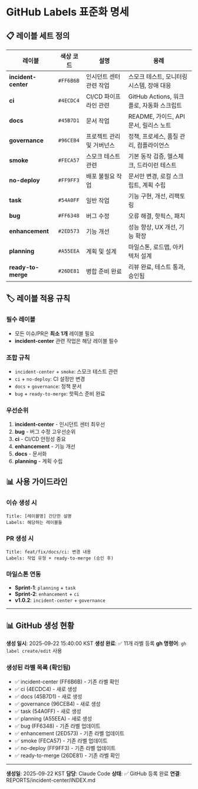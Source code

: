 # GitHub Labels 표준화 명세

## 📋 레이블 세트 정의

| 레이블 | 색상 코드 | 설명 | 용례 |
|--------|-----------|------|------|
| **incident-center** | `#FF6B6B` | 인시던트 센터 관련 작업 | 스모크 테스트, 모니터링 시스템, 장애 대응 |
| **ci** | `#4ECDC4` | CI/CD 파이프라인 관련 | GitHub Actions, 워크플로, 자동화 스크립트 |
| **docs** | `#45B7D1` | 문서 작업 | README, 가이드, API 문서, 릴리스 노트 |
| **governance** | `#96CEB4` | 프로젝트 관리 및 거버넌스 | 정책, 프로세스, 품질 관리, 컴플라이언스 |
| **smoke** | `#FECA57` | 스모크 테스트 관련 | 기본 동작 검증, 헬스체크, 드라이런 테스트 |
| **no-deploy** | `#FF9FF3` | 배포 불필요 작업 | 문서만 변경, 로컬 스크립트, 계획 수립 |
| **task** | `#54A0FF` | 일반 작업 | 기능 구현, 개선, 리팩토링 |
| **bug** | `#FF6348` | 버그 수정 | 오류 해결, 핫픽스, 패치 |
| **enhancement** | `#2ED573` | 기능 개선 | 성능 향상, UX 개선, 기능 확장 |
| **planning** | `#A55EEA` | 계획 및 설계 | 마일스톤, 로드맵, 아키텍처 설계 |
| **ready-to-merge** | `#26DE81` | 병합 준비 완료 | 리뷰 완료, 테스트 통과, 승인됨 |

## 🏷️ 레이블 적용 규칙

### 필수 레이블
- 모든 이슈/PR은 **최소 1개** 레이블 필요
- **incident-center** 관련 작업은 해당 레이블 필수

### 조합 규칙
- `incident-center` + `smoke`: 스모크 테스트 관련
- `ci` + `no-deploy`: CI 설정만 변경
- `docs` + `governance`: 정책 문서
- `bug` + `ready-to-merge`: 핫픽스 준비 완료

### 우선순위
1. **incident-center** - 인시던트 센터 최우선
2. **bug** - 버그 수정 고우선순위
3. **ci** - CI/CD 안정성 중요
4. **enhancement** - 기능 개선
5. **docs** - 문서화
6. **planning** - 계획 수립

## 📊 사용 가이드라인

### 이슈 생성 시
```
Title: [레이블명] 간단한 설명
Labels: 해당하는 레이블들
```

### PR 생성 시
```
Title: feat/fix/docs/ci: 변경 내용
Labels: 작업 유형 + ready-to-merge (승인 후)
```

### 마일스톤 연동
- **Sprint-1**: `planning` + `task`
- **Sprint-2**: `enhancement` + `ci`
- **v1.0.2**: `incident-center` + `governance`

---

## 📊 GitHub 생성 현황

**생성 일시**: 2025-09-22 15:40:00 KST
**생성 완료**: ✅ 11개 라벨 등록
**gh 명령어**: `gh label create/edit` 사용

### 생성된 라벨 목록 (확인됨)
- ✅ incident-center (FF6B6B) - 기존 라벨 확인
- ✅ ci (4ECDC4) - 새로 생성
- ✅ docs (45B7D1) - 새로 생성
- ✅ governance (96CEB4) - 새로 생성
- ✅ task (54A0FF) - 새로 생성
- ✅ planning (A55EEA) - 새로 생성
- ✅ bug (FF6348) - 기존 라벨 업데이트
- ✅ enhancement (2ED573) - 기존 라벨 업데이트
- ✅ smoke (FECA57) - 기존 라벨 업데이트
- ✅ no-deploy (FF9FF3) - 기존 라벨 업데이트
- ✅ ready-to-merge (26DE81) - 기존 라벨 확인

---

**생성일**: 2025-09-22 KST
**담당**: Claude Code
**상태**: ✅ GitHub 등록 완료
**연결**: REPORTS/incident-center/INDEX.md